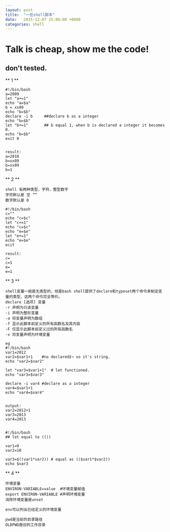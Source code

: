 ```yaml
---
layout: post
title:	"一些shell脚本"
date:	2015-12-07 15:00:00 +0800
categories: shell
---
```


# Talk is cheap, show me the code!

## don't tested.

** 1 **

	#!/bin/bash
	a=2009
	let "a+=1"
	echo "a=$a"
	b = xx09
	echo "b=$b"
	declare -i b     ##declare b as a integer
	echo "b=$b"
	let "b+=1"       ## b equal 1, when b is declared a integer it becomes 0.
	echo "b=$b"
	exit 0
	

	result:
	a=2010
	b=xx09
	b=xx09
	b=1
	

** 2 **


    shell 有两种类型，字符，整型数字
    字符默认是 空 “”
    数字默认是 0
    
	#!/bin/bash
	c=""
	echo "c=$c"
	let "c+=1"
	echo "c=$c"
	echo "e=$e"
	let "e+=1"
	echo "e=$e"
	ecit
	
	result:
	c=
	c=1
	e=
	e=1 
	

** 3 **
	
	shell变量一般是无类型的，但是bash shell提供了declare和typeset两个命令来制定变量的类型，这两个命令完全等价。
	declare [选项] 变量
	-r 声明为只读变量
	-i 声明为整形变量
	-a 将变量声明为数组
	-f 显示此脚本前定义的所有函数名及其内容
	-F 仅显示此脚本前定义过的所有函数名
	-x 将变量声明为环境变量
	
	eg
	#!/bin/bash
	var1=2012
	var2=$var1+1	#no declared£¬ so it's string.
	echo "var2=$var2"
	
	let "var3=$var1+1"	# let functioned.
	echo "var3=$var3"
	
	declare -i var4 #declare as a integer
	var4=$var1+1
	echo "var4=$var4"
	
	
	output:
	var2=2012+1
	var3=2013
	var4=2013
	
	
	#!/bin/bash
	## let equal to (())
	
	var1=9
	var2=10
	
	var3=$((var1*var2)) # equal as (($var1*$var2))
	echo $var3
	
	
** 4 **
	
	
	环境变量
	ENVIRON-VARIABLE=value  #环境变量赋值
	export ENVIRON-VARIABLE #声明环境变量
	消除环境变量是unset
	
	env可以列出已经定义的环境变量
	
	pwd是当前的目录路径 
	OLDPWD是旧的工作目录
	
	
	
	
	
	
	
	
	
	
	
	
	
	
	
	
	
	
	
	
